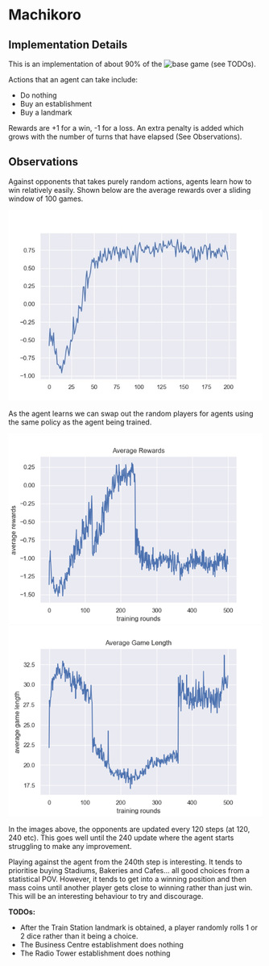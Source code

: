 # Machikoro

## Implementation Details

This is an implementation of about 90% of the ![base game](https://machi-koro.fandom.com/wiki/List_of_cards) (see TODOs).

Actions that an agent can take include:
* Do nothing
* Buy an establishment
* Buy a landmark

Rewards are +1 for a win, -1 for a loss. An extra penalty is added which grows with the number of turns that have 
elapsed (See Observations).

## Observations

Against opponents that takes purely random actions, agents learn how to win relatively easily. Shown below are the average
rewards over a sliding window of 100 games.

![](images/random_rewards.jpeg)


As the agent learns we can swap out the random players for agents using the same policy as the agent being trained.

![](images/updating_rewards.jpeg)
![](images/updating_turns.jpeg)

In the images above, the opponents are updated every 120 steps (at 120, 240 etc). This goes well until the 240 update
where the agent starts struggling to make any improvement.

Playing against the agent from the 240th step is interesting. It tends to prioritise buying Stadiums, Bakeries and Cafes...
all good choices from a statistical POV. However, it tends to get into a winning position and then mass coins until another
player gets close to winning rather than just win. This will be an interesting behaviour to try and discourage.

**TODOs:**
* After the Train Station landmark is obtained, a player randomly rolls 1 or 2 dice rather than it being a choice.
* The Business Centre establishment does nothing
* The Radio Tower establishment does nothing
